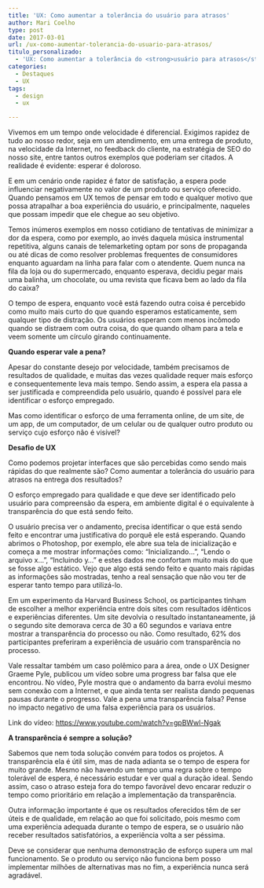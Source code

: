 ```yaml
---
title: 'UX: Como aumentar a tolerância do usuário para atrasos'
author: Mari Coelho
type: post
date: 2017-03-01
url: /ux-como-aumentar-tolerancia-do-usuario-para-atrasos/
titulo_personalizado:
  - 'UX: Como aumentar a tolerância do <strong>usuário para atrasos</strong>'
categories:
  - Destaques
  - UX
tags:
  - design
  - ux

---
```

Vivemos em um tempo onde velocidade é diferencial. Exigimos rapidez de tudo ao nosso redor, seja em um atendimento, em uma entrega de produto, na velocidade da Internet, no feedback do cliente, na estratégia de SEO do nosso site, entre tantos outros exemplos que poderiam ser citados. A realidade é evidente: esperar é doloroso.

E em um cenário onde rapidez é fator de satisfação, a espera pode influenciar negativamente no valor de um produto ou serviço oferecido. Quando pensamos em UX temos de pensar em todo e qualquer motivo que possa atrapalhar a boa experiência do usuário, e principalmente, naqueles que possam impedir que ele chegue ao seu objetivo.

Temos inúmeros exemplos em nosso cotidiano de tentativas de minimizar a dor da espera, como por exemplo, ao invés daquela música instrumental repetitiva, alguns canais de telemarketing optam por sons de propaganda ou até dicas de como resolver problemas frequentes de consumidores enquanto aguardam na linha para falar com o atendente. Quem nunca na fila da loja ou do supermercado, enquanto esperava, decidiu pegar mais uma balinha, um chocolate, ou uma revista que ficava bem ao lado da fila do caixa?

O tempo de espera, enquanto você está fazendo outra coisa é percebido como muito mais curto do que quando esperamos estaticamente, sem qualquer tipo de distração. Os usuários esperam com menos incômodo quando se distraem com outra coisa, do que quando olham para a tela e veem somente um círculo girando continuamente.

**Quando esperar vale a pena?**
  
Apesar do constante desejo por velocidade, também precisamos de resultados de qualidade, e muitas das vezes qualidade requer mais esforço e consequentemente leva mais tempo. Sendo assim, a espera ela passa a ser justificada e compreendida pelo usuário, quando é possível para ele identificar o esforço empregado.

Mas como identificar o esforço de uma ferramenta online, de um site, de um app, de um computador, de um celular ou de qualquer outro produto ou serviço cujo esforço não é visível?

**Desafio de UX**

Como podemos projetar interfaces que são percebidas como sendo mais rápidas do que realmente são? Como aumentar a tolerância do usuário para atrasos na entrega dos resultados?

O esforço empregado para qualidade e que deve ser identificado pelo usuário para compreensão da espera, em ambiente digital é o equivalente à transparência do que está sendo feito.

O usuário precisa ver o andamento, precisa identificar o que está sendo feito e encontrar uma justificativa do porquê ele está esperando. Quando abrimos o Photoshop, por exemplo, ele abre sua tela de inicialização e começa a me mostrar informações como: “Inicializando&#8230;”, “Lendo o arquivo x&#8230;”, “Incluindo y&#8230;” e estes dados me confortam muito mais do que se fosse algo estático. Vejo que algo está sendo feito e quanto mais rápidas as informações são mostradas, tenho a real sensação que não vou ter de esperar tanto tempo para utilizá-lo.

Em um experimento da Harvard Business School, os participantes tinham de escolher a melhor experiência entre dois sites com resultados idênticos e experiências diferentes. Um site devolvia o resultado instantaneamente, já o segundo site demorava cerca de 30 a 60 segundos e variava entre mostrar a transparência do processo ou não. Como resultado, 62% dos participantes preferiram a experiência de usuário com transparência no processo.

Vale ressaltar também um caso polêmico para a área, onde o UX Designer Graeme Pyle, publicou um vídeo sobre uma progress bar falsa que ele encontrou. No vídeo, Pyle mostra que o andamento da barra evolui mesmo sem conexão com a Internet, e que ainda tenta ser realista dando pequenas pausas durante o progresso. Vale a pena uma transparência falsa? Pense no impacto negativo de uma falsa experiência para os usuários.

Link do vídeo: <https://www.youtube.com/watch?v=gpBWwl-Ngak>

**A transparência é sempre a solução?**

Sabemos que nem toda solução convém para todos os projetos. A transparência ela é útil sim, mas de nada adianta se o tempo de espera for muito grande. Mesmo não havendo um tempo uma regra sobre o tempo tolerável de espera, é necessário estudar e ver qual a duração ideal. Sendo assim, caso o atraso esteja fora do tempo favorável devo encarar reduzir o tempo como prioritário em relação a implementação da transparência.

Outra informação importante é que os resultados oferecidos têm de ser úteis e de qualidade, em relação ao que foi solicitado, pois mesmo com uma experiência adequada durante o tempo de espera, se o usuário não receber resultados satisfatórios, a experiência volta a ser péssima.

Deve se considerar que nenhuma demonstração de esforço supera um mal funcionamento. Se o produto ou serviço não funciona bem posso implementar milhões de alternativas mas no fim, a experiência nunca será agradável.